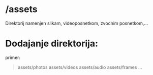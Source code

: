 # /assets
Direktorij namenjen slikam, videoposnetkom, zvocnim posnetkom,...

# Dodajanje direktorija:
primer:
> assets/photos
> assets/videos
> assets/audio
> assets/frames
> ...